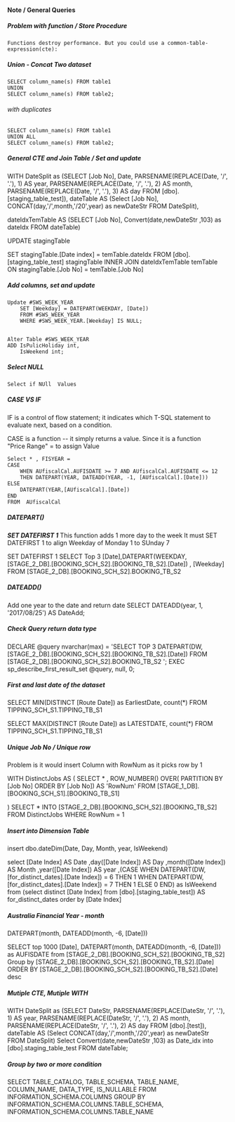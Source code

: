 #### Note / General Queries

##### Problem with function / Store Procedure
    Functions destroy performance. But you could use a common-table-expression(cte):

##### Union - Concat Two dataset   
    SELECT column_name(s) FROM table1
    UNION
    SELECT column_name(s) FROM table2;

   ###### with duplicates 
    SELECT column_name(s) FROM table1
    UNION ALL
    SELECT column_name(s) FROM table2;

##### General CTE and Join Table / Set and update
WITH DateSplit 
as 
(SELECT 
[Job No],
 Date,
 PARSENAME(REPLACE(Date, '/', '.'), 1) AS year,
  PARSENAME(REPLACE(Date, '/', '.'), 2) AS month,
   PARSENAME(REPLACE(Date, '/', '.'), 3) AS day
FROM [dbo].[staging_table_test]),
dateTable AS 
(Select 
	[Job No],
    CONCAT(day,'/',month,'/20',year) 
    as newDateStr 
    FROM DateSplit),
    
dateIdxTemTable AS
(SELECT
	[Job No],
		Convert(date,newDateStr ,103) as dateIdx
			FROM dateTable)

UPDATE stagingTable

SET 
    stagingTable.[Date index] = temTable.dateIdx 
FROM [dbo].[staging_table_test] stagingTable
INNER JOIN
dateIdxTemTable temTable
ON stagingTable.[Job No] = temTable.[Job No]


##### Add columns, set and update 


    Update #SWS_WEEK_YEAR 
        SET [Weekday] = DATEPART(WEEKDAY, [Date])
        FROM #SWS_WEEK_YEAR   
        WHERE #SWS_WEEK_YEAR.[Weekday] IS NULL;


    Alter Table #SWS_WEEK_YEAR
    ADD IsPulicHoliday int,
        IsWeekend int;



##### Select NULL
    Select if NUll  Values 

##### CASE VS IF 

IF is a control of flow statement; it indicates which T-SQL statement to evaluate next, based on a condition.

CASE is a function -- it simply returns a value.
Since it is a function  
        "Price Range" = 
            to assign Value


    Select * , FISYEAR =
    CASE 
        WHEN AUfiscalCal.AUFISDATE >= 7 AND AUfiscalCal.AUFISDATE <= 12 
        THEN DATEPART(YEAR, DATEADD(YEAR, -1, [AUfiscalCal].[Date])) 
    ELSE
        DATEPART(YEAR,[AUfiscalCal].[Date]) 
    END 
    FROM  AUfiscalCal



##### DATEPART() 
***SET DATEFIRST 1***
This function adds 1 more day to the week
It must  SET DATEFIRST 1 to align Weekday of Monday 1 to SUnday 7


SET DATEFIRST 1
SELECT Top 3 [Date],DATEPART(WEEKDAY, [STAGE_2_DB].[BOOKING_SCH_S2].[BOOKING_TB_S2].[Date]) , [Weekday]
FROM [STAGE_2_DB].[BOOKING_SCH_S2].BOOKING_TB_S2 


##### DATEADD()

Add one year to the date and return date
    SELECT DATEADD(year, 1, '2017/08/25') AS DateAdd;


##### Check Query return data type  

DECLARE @query nvarchar(max) = 'SELECT TOP 3 DATEPART(DW, [STAGE_2_DB].[BOOKING_SCH_S2].[BOOKING_TB_S2].[Date]) 
FROM [STAGE_2_DB].[BOOKING_SCH_S2].BOOKING_TB_S2 ';
EXEC sp_describe_first_result_set @query, null, 0;  


##### First and last date of the dataset 

SELECT MIN(DISTINCT [Route Date]) as EarliestDate, count(*)
FROM  TIPPING_SCH_S1.TIPPING_TB_S1

SELECT MAX(DISTINCT [Route Date]) as LATESTDATE, count(*)
FROM  TIPPING_SCH_S1.TIPPING_TB_S1

##### Unique Job No / Unique row
Problem is it would insert Column with RowNum
as it picks row by 1


WITH DistinctJobs AS
(
    SELECT * ,
        ROW_NUMBER() OVER(
            PARTITION BY [Job No] ORDER BY [Job No]) AS 'RowNum' 
    FROM [STAGE_1_DB].[BOOKING_SCH_S1].[BOOKING_TB_S1]
    
)
SELECT * INTO [STAGE_2_DB].[BOOKING_SCH_S2].[BOOKING_TB_S2]
FROM DistinctJobs
WHERE RowNum = 1


##### Insert into Dimension Table 

insert dbo.dateDim(Date, Day, Month, year, IsWeekend)

select 
 [Date Index] AS Date
,day([Date Index]) AS Day
,month([Date Index]) AS Month
,year([Date Index]) AS year 
,(CASE WHEN DATEPART(DW,[for_distinct_dates].[Date Index]) = 6 
THEN 
1 WHEN DATEPART(DW,[for_distinct_dates].[Date Index]) = 7 THEN 1 ELSE 0 END) as IsWeekend
from 
	(select distinct [Date Index] from [dbo].[staging_table_test]) AS for_distinct_dates
order by [Date Index]

##### Australia Financial Year - month  

DATEPART(month, DATEADD(month, -6, [Date]))

SELECT 
top 1000  [Date], DATEPART(month, DATEADD(month, -6, [Date])) as AUFISDATE 
from [STAGE_2_DB].[BOOKING_SCH_S2].[BOOKING_TB_S2]
Group by  [STAGE_2_DB].[BOOKING_SCH_S2].[BOOKING_TB_S2].[Date]
ORDER BY [STAGE_2_DB].[BOOKING_SCH_S2].[BOOKING_TB_S2].[Date] desc


##### Mutiple CTE, Mutiple WITH

WITH DateSplit 
as 
(SELECT DateStr,
 PARSENAME(REPLACE(DateStr, '/', '.'), 1) AS year,
  PARSENAME(REPLACE(DateStr, '/', '.'), 2) AS month,
   PARSENAME(REPLACE(DateStr, '/', '.'), 2) AS day
FROM [dbo].[test]),
dateTable AS 
(Select 
    CONCAT(day,'/',month,'/20',year) 
    as newDateStr 
    FROM DateSplit)
Select 
    Convert(date,newDateStr ,103) 
        as Date_idx 
        into [dbo].staging_table_test FROM dateTable;


##### Group by two or more condition
SELECT TABLE_CATALOG, 
       TABLE_SCHEMA, 
       TABLE_NAME, 
       COLUMN_NAME, 
       DATA_TYPE, 
       IS_NULLABLE
FROM INFORMATION_SCHEMA.COLUMNS
GROUP BY 
    INFORMATION_SCHEMA.COLUMNS.TABLE_SCHEMA,
    INFORMATION_SCHEMA.COLUMNS.TABLE_NAME